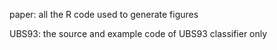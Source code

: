paper: all the R code used to generate figures

UBS93: the source and example code of UBS93 classifier only
